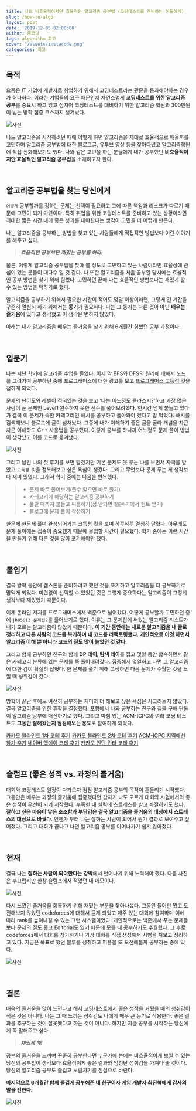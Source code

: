 ```yaml
---
title: 나의 비효율적이지만 효율적인 알고리즘 공부법 (코딩테스트를 준비하는 이들에게)
slug: /how-to-algo
layout: post
date: '2019-12-05 02:00:00'
author: 줌코딩
tags: algorithm 회고
cover: "/assets/instacode.png"
categories: 회고
---
```


## 목적

요즘은 IT 기업에 개발자로 취업하기 위해서 코딩테스트라는 관문을 통과해야하는 경우가 허다하다. 이러한 기업들의 요구 때문인지 자연스럽게 **코딩테스트를 위한 알고리즘 공부**를 중요시 하고 있고 심지어 코딩테스트를 대비하기 위한 알고리즘 학원과 300만원이 넘는 방학 집중 코스까지 생겨났다.

![사진](/assets/how-to-algo-1.png)

나도 알고리즘을 시작하려던 때에 어떻게 하면 알고리즘을 제대로 효율적으로 배울까를 고민하며 알고리즘 공부법에 대한 블로그글, 유투브 영상 등을 찾아다녔고 알고리즘학원에 직접 전화해보기도 했다. 나와 같은 고민을 하는 분들에게 내가 공부했던 **비효율적이지만 효율적인 알고리즘 공부법**을 소개하고자 한다.

<br>

## 알고리즘 공부법을 찾는 당신에게

`어떻게` 공부할까를 정하는 문제는 선택이 필요하고 그에 따른 책임과 리스크가 따르기 때문에 고민이 되기 마련이다. 특히 취업을 위한 코딩테스트를 준비하고 있는 상황이라면 최대한 짧은 시간 내에 좋은 성과를 내야한다는 생각이 고민을 더 어렵게 만든다.

나는 알고리즘을 공부하는 방법을 찾고 있는 사람들에게 직접적인 방법보다 이런 이야기를 해주고 싶다.

> ***효율적인 공부보단 재밌는 공부를 하라.***

물론, 이렇게 알고리즘 공부법을 찾아 볼 정도로 고민하고 있는 사람이라면 효율성에 관심이 있는 분들이 대다수 일 것 같다. 나 또한 알고리즘을 처음 공부할 당시에는 효율적인 공부 방법을 찾기 위해 힘썼다. 고민하던 끝에 나는 효율적인 방법보다는 재밌게 할 수 있는 방법을 택하기로 했다.

알고리즘을 공부하기 위해서 필요한 시간이 적어도 몇달 이상이라면, 그렇게 긴 기간을 꾸준히 열심히 하기 위해서는 **동기**가 필요하다. 나는 그 동기는 다른 것이 아닌 **배우는 즐거움**에 있다고 생각했고 이 생각은 변하지 않았다.

아래는 내가 알고리즘을 배우는 즐거움을 찾기 위해 6개월간 힘썼던 공부 과정이다.

<br>

## 입문기

나는 지난 학기에 알고리즘 수업을 들었다. 이제 막 BFS와 DFS의 원리에 대해서 노드를 그려가며 공부하던 중에 프로그래머스에 대한 광고를 보고 [프로그래머스 고득점 킷](https://programmers.co.kr/learn/challenges)을 접하게 되었다.

문제의 난이도와 레벨이 적혀있는 것을 보고 '나는 어느정도 클라스지?'하고 가장 많은 사람이 푼 문제인 Level1 완주하지 못한 선수를 풀어보려했다. 한시간 넘게 붙들고 있다가 결국 이 문제가 속한 카테고리인 해시를 공부하고 돌아와야 겠다고 맘 먹었다. 해시를 검색해보니 블로그에 글이 넘쳐났다. 그중에 내가 이해하기 좋은 글을 골라 개념을 차근차근 이해하고 C++ 사용법을 공부했다. 이렇게 공부를 하니까 어느정도 문제 풀이 방법이 생각났고 이를 코드로 옮겨냈다.

![사진](/assets/how-to-algo-2.png)

그리고 남긴 나의 첫 후기를 보면 알겠지만 기본 문제도 못 푸는 나를 보면서 자극을 받았고 `고득점 킷`을 정복해보고 싶은 욕심이 생겼다. 그리고 무엇보다 문제 푸는 게 생각보다 재미 있었다. 그래서 학기 중에는 다음을 반복했다.

>* 문제 바로 풀어보기(풀수 있으면 바로 풀기)
>* 카테고리에 해당하는 알고리즘 공부하기
>* 풀릴 때까지 붙들고 씨름하기(정 안되면 `질문하기`에서 힌트 얻기)
>* 블로그에 문제 풀이 작성하기

한문제 한문제 풀며 완성되어가는 코득점 킷을 보며 하루하루 열심히 달렸다. 아무래도 문제 풀이에는 집중이 중요했기 때문에 몰입할 시간이 필요했다. 학기 중에는 이런 시간을 만들기 위해 다른 것을 많이 포기해야만 했다.

<br>

## 몰입기

결국 방학 동안에 캡스톤을 준비하려고 했던 것을 포기하고 알고리즘을 더 공부하기로 맘먹게 되었다. 미련없이 선택할 수 있었던 것은 그렇게 중요하다는 알고리즘이 그렇게 생각보다 재밌었기 때문이다.

이제 온라인 저지를 프로그래머스에서 백준으로 넘어갔다. 어떻게 공부할까 고민하던 중에 `jh05013 문제집2`를 풀어보기로 했다. 이유는 그 문제집에 써있는 알고리즘 리스트가 내가 모르는 알고리즘이 많았기 때문이다. **이 기간 동안에는 새로운 알고리즘을 내 글로 정리하고 다른 사람의 코드를 복기하며 내 코드를 리팩토링했다. 개인적으로 이것 하면서 알고리즘 이해 뿐 아니라 코드의 질도 많이 늘었던 것 같다.**

그리고 함께 공부하던 친구와 함께 **DP 데이, 탐색 데이**를 잡고 몇일 동안 합숙하면서 같은 카테고리 분류에 있는 문제를 쭉 풀어내려갔다. 집중해서 몇일하고 나면 그 알고리즘에 대한 감이 확실히 잡혔다. 한 문제를 풀기 위해 고생하면 다음 문제가 수월한 것을 느낄 때 성취감이 컸다.

![사진](/assets/how-to-algo-3.png)

방학이 끝난 후에도 여전히 공부하는 재미와 더 해보고 싶은 욕심은 사그러들지 않았다. 결국 알고리즘을 위한 휴학을 결정했다. 포항에서 나와 공부하는 친구와 집을 구해 단둘이 알고리즘 공부에 매진하기로 했다. 그리고 마침 있는 ACM-ICPC와 여러 코딩 테스트도 **그동안 잘해왔는지 점검해보는 용도**로 참여하게 되었다.

[카카오 블라인드 1차 코테 후기](2019-09-07-2020-kakao-blind.md)
[카카오 블라인드 2차 코테 후기](2019-09-23-2020-kakao-blind-2.md)
[ACM-ICPC 지역예선 참가 후기](2019-10-05-2019-ACM-ICPC-1.md)
[네이버 핵데이 코테 후기](2019-10-12-2019-naver-hackday-1.md)
[카카오 인턴 윈터 코테 후기](2019-11-09-2019-kakao-winter-intern-1.md)

<br>

## 슬럼프 (좋은 성적 vs. 과정의 즐거움)

대회와 코딩테스트 일정이 다가오자 점점 알고리즘 공부의 목적이 흔들리기 시작했다. 그동안은 배우는 과정의 즐거움에 집중했다면 갑자기 나도 모르게 대회와 시험에서의 좋은 성적이 우선이 되기 시작했다. 부족한 내 실력에 스트레스를 받고 좌절하기도 했다. **잘하고 싶은 마음이 낳은 초조함과 부담감은 결국 알고리즘을 즐거움의 대상에서 스트레스의 대상으로 바꿨다**. 언젠가 부터 나는 잘하는 사람이 되어서 뭔가 결과로 보여주고 싶어졌다. 그리고 대회가 끝나고 나면 알고리즘 공부를 이어나가기 쉽지 않아졌다.

<br>

## 현재

결국 나는 **잘하는 사람이 되야한다는 강박**에서 벗어나기 위해 노력해야 했다. 다음 사진은 부끄럽지만 한창 슬럼프에서 적었던 내 메모이다.

![사진](/assets/how-to-algo-4.png)

다시 느꼈던 즐거움을 회복하기 위해 재밌는 부분을 찾아나섰다. 그동안 들어만 봤고 도전해보지 않았던 codeforces에 대해서 듣게 되었고 매주 있는 대회에 참여하며 이에 따라 rank를 높여나갈 수 있는 그런 시스템이었다. 개인적으로는 백준에서 푸는 문제들보다 문제의 질도 좋고 Editorial도 있기 떄문에 모를 때 공부하기도 수월했다. 그 후로 codeforces에서 대회를 참가하거나 가상 대회를 직접 생성해서 시험을 쳐보고 정리하고 있다. 지금은 목표로 했던 블루를 성취하고 퍼플을 또 도전해볼까 공부하는 중에 있다.

![사진](/assets/how-to-algo-5.png)

<br>

## 결론

배움의 즐거움을 많이 느낀다고 해서 코딩테스트에서 좋은 성적을 거뒀을 때의 성취감이 적은 것은 아니다. 나는 그 때 느끼는 성취감도 나에게 매우 큰 동기로 작용한다. 좋은 결과를 추구하는 것이 잘못됐다고 하는 것이 아니다. 하지만 지금 공부를 시작하는 당신에게 꼭 말해주고 싶다.

> ***재밌게 해!***

공부의 즐거움을 느끼며 꾸준히 공부한다면 누군가에 눈에는 비효율적이게 보일 수 있는 당신의 공부법이 생각보다 효율적이게 좋은 결과와 엄청난 성취감을 가져다 줄 것이다. 당신의 알고리즘 공부도 즐겁고 보람차기를 진심으로 바란다.

**마지막으로 6개월간 함께 즐겁게 공부해준 내 친구이자 게임 개발자 최진혁에게 감사의 말을 전한다.**

![사진](/assets/Jinhyeoks.jpeg)
